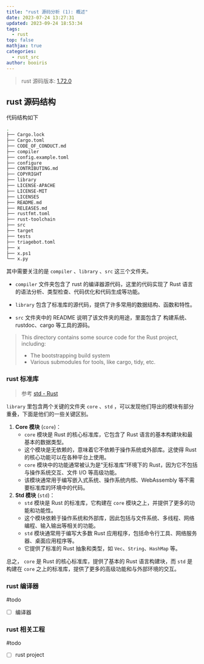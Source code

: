 ```yaml
---
title: "rust 源码分析 (1): 概述"
date: 2023-07-24 13:27:31
updated: 2023-09-24 18:53:34
tags:
  - rust
top: false
mathjax: true
categories:
  - rust_src
author: booiris
---
```


> rust 源码版本: [1.72.0](https://github.com/rust-lang/rust/tree/1.72.0)

## rust 源码结构

代码结构如下

```bash
.
├── Cargo.lock
├── Cargo.toml
├── CODE_OF_CONDUCT.md
├── compiler
├── config.example.toml
├── configure
├── CONTRIBUTING.md
├── COPYRIGHT
├── library
├── LICENSE-APACHE
├── LICENSE-MIT
├── LICENSES
├── README.md
├── RELEASES.md
├── rustfmt.toml
├── rust-toolchain
├── src
├── target
├── tests
├── triagebot.toml
├── x
├── x.ps1
└── x.py
```

其中需要关注的是 `compiler` 、`library` 、`src` 这三个文件夹。

* `compiler` 文件夹包含了 rust 的编译器源代码，这里的代码实现了 Rust 语言的语法分析、类型检查、代码优化和代码生成等功能。

* `library` 包含了标准库的源代码，提供了许多常用的数据结构、函数和特性。

* `src` 文件夹中的 README 说明了该文件夹的用途，里面包含了 构建系统、rustdoc、cargo 等工具的源码。

> This directory contains some source code for the Rust project, including:
> * The bootstrapping build system
> * Various submodules for tools, like cargo, tidy, etc.

### rust 标准库

> 参考 [std - Rust](https://rustwiki.org/zh-CN/std/)

`library` 里包含两个关键的文件夹 `core` 、`std` ，可以发现他们导出的模块有部分重叠，下面是他们的一些关键区别。

1. **Core 模块** (`core`)：
	- `core` 模块是 Rust 的核心标准库，它包含了 Rust 语言的基本构建块和最基本的数据类型。
	- 这个模块是无依赖的，意味着它不依赖于操作系统或外部库。这使得 Rust 的核心功能可以在各种平台上使用。
	- `core` 模块中的功能通常被认为是“无标准库”环境下的 Rust，因为它不包括与操作系统交互、文件 I/O 等高级功能。
	- 该模块通常用于编写嵌入式系统、操作系统内核、WebAssembly 等不需要标准库的环境中的代码。
2. **Std 模块** (`std`)：
	- `std` 模块是 Rust 的标准库，它构建在 `core` 模块之上，并提供了更多的功能和功能性。
	- 这个模块依赖于操作系统和外部库，因此包括与文件系统、多线程、网络编程、输入输出等相关的功能。
	- `std` 模块通常用于编写大多数 Rust 应用程序，包括命令行工具、网络服务器、桌面应用程序等。
	- 它提供了标准的 Rust 抽象和类型，如 `Vec`、`String`、`HashMap` 等。

总之， `core` 是 Rust 的核心标准库，提供了基本的 Rust 语言构建块，而 `std` 是构建在 `core` 之上的标准库，提供了更多的高级功能和与外部环境的交互。

### rust 编译器

#todo

- [ ] 编译器

### rust 相关工程

#todo

- [ ] rust project

